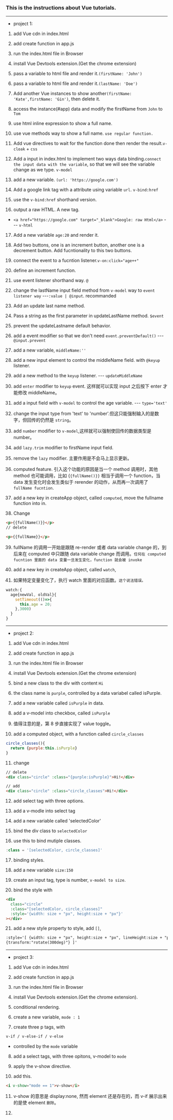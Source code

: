 ### This is the instructions about Vue tutorials.

---

- project 1:

1. add Vue cdn in index.html
2. add create function in app.js
3. run the index.html file in Browser
4. install Vue Devtools extension.(Get the chrome extension)

5. pass a variable to html file and render it.`(firstName: 'John')`
6. pass a variable to html file and render it.`(lastName: 'Doe')`

7. Add another Vue instances to show another`(firstName: 'Kate',firstName: 'Gin')`, then delete it.

8. access the instance(#app) data and modify the firstName from `John` to `Tom`

9. use html inline expression to show a full name.

10. use vue methods way to show a full name. `use regular function.`

11. Add vue directives to wait for the function done then render the result.`v-cloak` + `css`

12. Add a input in index.html to implement two ways data binding.`connect the input data with the variable`, so that we will see the variable change as we type. `v-model`

13. add a new variable. `(url: 'https://google.com')`

14. Add a google link <a> tag with a attribute using variable `url`. `v-bind:href`

15. use the `v-bind:href` shorthand version.

16. output a raw HTML. A new <a> tag.

- `<a href="https://google.com" target="_blank">Google: raw Html</a>` --- `v-html`

17. Add a new variable `age:20` and render it.

18. Add two buttons, one is an increment button, another one is a decrement button. Add fucntionality to this two buttons.

19. connect the event to a fucntion listener.`v-on:click="age++"`

20. define an increment function.

21. use event listener shorthand way. `@`

22. change the lastName input field method from `v-model` way to `event listener way` ---`:value | @input`. recommanded

23. Add an update last name method.

24. Pass a string as the first parameter in updateLastName method. `$event`

25. prevent the updateLastname default behavior.

26. add a event modifier so that we don't need `event.preventDefault()` --- `@input.prevent`

27. add a new variable, `middleName:''`

28. add a new input element to control the middleName field. with `@keyup` listener.

29. add a new method to the `keyup` listener. --- `updateMiddleName`

30. add `enter` modifier to `keyup` event. 这样就可以实现 input 之后按下 enter 才能修改 middleName。

31. add a input field with `v-model` to control the age variable. --- `type='text'`

32. change the input type from 'text' to 'number'.但这只能强制输入的是数字，但回传的仍然是 `string`。

33. add `number` modifier to `v-model`,这样就可以强制使回传的数据类型是 number。

34. add `lazy.trim` modifier to firstName input field.

35. remove the `lazy` modifier. 主要作用是不会马上显示更新。

36. computed feature. 引入这个功能的原因是当一个 method 调用时，其他 method 也可能调用，比如 {`{fullName()}}` 相当于调用一个 function，当 data 发生变化时会发生类似于 rerender 的动作，从而再一次调用了 `fullName fucntion`.

37. add a new key in createApp object, called `computed`, move the fullname function into in.

38. Change

```html
<p>{{fullName()}}</p>
// delete

<p>{{fullName}}</p>
```

39. fullName 的调用一开始是跟随 re-render 或者 data variable change 的，到后来在 computed 中只跟随 data variable change 而调用。`任何在 computed fucntion 里面的 data 变量一旦发生变化，function 就会被 invoke`

40. add a new key in createApp object, called `watch`,

41. 如果特定变量变化了，执行 watch 里面的对应函数。`这个说法错误。`

```js
watch:{
  age{newVal, oldVal}{
    setTimeout(()=>{
      this.age = 20;
    },3000)
  }
}
```

---

- project 2:

1. add Vue cdn in index.html
2. add create function in app.js
3. run the index.html file in Browser
4. install Vue Devtools extension.(Get the chrome extension)

5. bind a new class to the div with content `Hi`

6. the class name is `purple`, controlled by a data variabel called isPurple.

7. add a new variable called `isPurple` in data.

8. add a v-model into checkbox, called `isPurple`

9. 值得注意的是，第 8 步直接实现了 value toggle。

10. add a computed object, with a function called `circle_classes`

```js
circle_classes(){
  return {purple:this.isPurple}
}
```

11. change

```html
// delete
<div class="circle" :class="{purple:isPurple}">Hi!</div>

// add
<div class="circle" :class="circle_classes">Hi!</div>
```

12. add select tag with three options.

13. add a v-modle into select tag

14. add a new variable called 'selectedColor'

15. bind the div class to `selectedColor`

16. use this to bind mutiple classes.

```js
:class = '[selectedColor, circle_classes]'
```

17. binding styles.

18. add a new variable `size:150`

19. create an input tag, type is number, `v-model to size`.

20. bind the style with

```html
<div
  class="circle"
  :class="[selectedColor, circle_classes]"
  :style='{width: size + "px", height:size + "px"}'
></div>
```

21. add a new style property to style, add `[]`,

```html
:style='[ {width: size + "px", height:size + "px", lineHeight:size + "px"},
{transform:"rotate(300deg)"} ]'
```

---

- project 3:

1. add Vue cdn in index.html
2. add create function in app.js
3. run the index.html file in Browser
4. install Vue Devtools extension.(Get the chrome extension).

5. conditional rendering.

6. create a new variable, `mode : 1`

7. create three p tags, with

```html
v-if / v-else-if / v-else
```

- controlled by the `mode` variable

8. add a select tags, with three opitons, v-model to `mode`

9. apply the v-show directive.

10. add this.

```html
<i v-show="mode == 1">v-show</i>
```

11. v-show 的意思是 display:none, 然而 element 还是存在的，而 v-if 展示出来的是使 element `删除`。

12. 